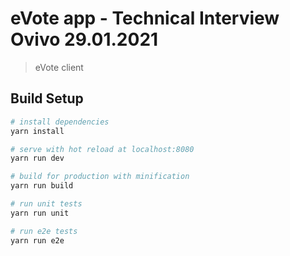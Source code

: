# eVote app - Technical Interview Ovivo 29.01.2021

> eVote client

## Build Setup

``` bash
# install dependencies
yarn install

# serve with hot reload at localhost:8080
yarn run dev

# build for production with minification
yarn run build

# run unit tests
yarn run unit

# run e2e tests
yarn run e2e
```
